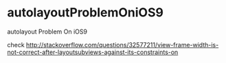 # autolayoutProblemOniOS9
autolayout Problem On iOS9 

check http://stackoverflow.com/questions/32577211/view-frame-width-is-not-correct-after-layoutsubviews-against-its-constraints-on

